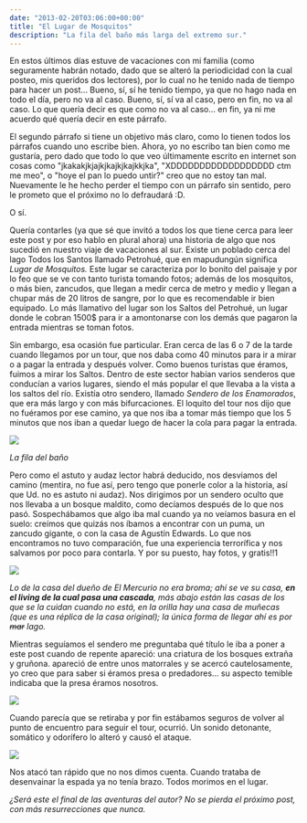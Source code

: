 ```yaml
---
date: "2013-02-20T03:06:00+00:00"
title: "El Lugar de Mosquitos"
description: "La fila del baño más larga del extremo sur."
---
```


En estos últimos días estuve de vacaciones con mi familia (como seguramente habrán notado, dado que se alteró la periodicidad con la cual posteo, mis queridos dos lectores), por lo cual no he tenido nada de tiempo para hacer un post... Bueno, sí, sí he tenido tiempo, ya que no hago nada en todo el día, pero no va al caso. Bueno, sí, sí va al caso, pero en fin, no va al caso. Lo que quería decir es que como no va al caso... en fin, ya ni me acuerdo qué quería decir en este párrafo.


El segundo párrafo si tiene un objetivo más claro, como lo tienen todos los párrafos cuando uno escribe bien. Ahora, yo no escribo tan bien como me gustaría, pero dado que todo lo que veo últimamente escrito en internet son cosas como "jkakakjkjajkjkajkjkajkkjka", "XDDDDDDDDDDDDDDDDDD ctm me meo", o "hoye el pan lo puedo untir?" creo que no estoy tan mal. Nuevamente le he hecho perder el tiempo con un párrafo sin sentido, pero le prometo que el próximo no lo defraudará :D.


O sí.


Quería contarles (ya que sé que invitó a todos los que tiene cerca para leer este post y por eso hablo en plural ahora) una historia de algo que nos sucedió en nuestro viaje de vacaciones al sur. Existe un poblado cerca del lago Todos los Santos llamado Petrohué, que en mapudungún significa _Lugar de Mosquitos._ Este lugar se caracteriza por lo bonito del paisaje y por lo feo que se ve con tanto turista tomando fotos; además de los mosquitos, o más bien, zancudos, que llegan a medir cerca de metro y medio y llegan a chupar más de 20 litros de sangre, por lo que es recomendable ir bien equipado. Lo más llamativo del lugar son los Saltos del Petrohué, un lugar donde le cobran 1500$ para ir a amontonarse con los demás que pagaron la entrada mientras se toman fotos.


Sin embargo, esa ocasión fue particular. Eran cerca de las 6 o 7 de la tarde cuando llegamos por un tour, que nos daba como 40 minutos para ir a mirar o a pagar la entrada y después volver. Como buenos turistas que éramos, fuimos a mirar los Saltos. Dentro de este sector habían varios senderos que conducían a varios lugares, siendo el más popular el que llevaba a la vista a los saltos del río. Existía otro sendero, llamado _Sendero de los Enamorados_, que era más largo y con más bifurcaciones. El loquito del tour nos dijo que no fuéramos por ese camino, ya que nos iba a tomar más tiempo que los 5 minutos que nos iban a quedar luego de hacer la cola para pagar la entrada.

![](/posts/img/2013-02-20-el-lugar-de-mosquitos/0adafc33aa93319935714b7dfac22160be63a12de43ef6f4dde0d18e60561693.jpg)

_La fila del baño_


Pero como el astuto y audaz lector habrá deducido, nos desviamos del camino (mentira, no fue así, pero tengo que ponerle color a la historia, así que Ud. no es astuto ni audaz). Nos dirigimos por un sendero oculto que nos llevaba a un bosque maldito, como decíamos después de lo que nos pasó. Sospechábamos que algo iba mal cuando ya no veíamos basura en el suelo: creímos que quizás nos íbamos a encontrar con un puma, un zancudo gigante, o con la casa de Agustín Edwards. Lo que nos encontramos no tuvo comparación, fue una experiencia terrorífica y nos salvamos por poco para contarla. Y por su puesto, hay fotos, y gratis!!1

![](/posts/img/2013-02-20-el-lugar-de-mosquitos/0d2b5e7fd3e24b310fcccea194644347f18a2ef8fc995a06539f69eb3455e74f.jpg)


_Lo de la casa del dueño de El Mercurio no era broma; ahí se ve su casa, **en el living de la cual pasa una cascada**, más abajo están las casas de los que se la cuidan cuando no está, en la orilla hay una casa de muñecas (que es una réplica de la casa original); la única forma de llegar ahí es por ~~mar~~ lago._


Mientras seguíamos el sendero me preguntaba qué título le iba a poner a este post cuando de repente apareció: una criatura de los bosques extraña y gruñona. apareció de entre unos matorrales y se acercó cautelosamente, yo creo que para saber si éramos presa o predadores... su aspecto temible indicaba que la presa éramos nosotros.

![](/posts/img/2013-02-20-el-lugar-de-mosquitos/a9af2b71e66543ec652376d2a926cacfe32f3693ad1ae9b7a97be3dd3154f23e.jpg)


Cuando parecía que se retiraba y por fin estábamos seguros de volver al punto de encuentro para seguir el tour, ocurrió. Un sonido detonante, somático y odorífero lo alteró y causó el ataque.

![](/posts/img/2013-02-20-el-lugar-de-mosquitos/3a0eb0ee890e07200e8ca4e593410d27a55b55a2dc5a23c887aafab43e842c1b.jpg)


Nos atacó tan rápido que no nos dimos cuenta. Cuando trataba de desenvainar la espada ya no tenía brazo. Todos morimos en el lugar.


_¿Será este el final de las aventuras del autor? No se pierda el próximo post, con más resurrecciones que nunca._



